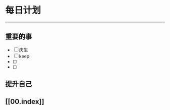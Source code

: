 
# 每日计划
---
## 重要的事

- [ ]  庆生
- [ ] keep
- [ ]  
- [ ]  



## 提升自己

  



## [[00.index]]










